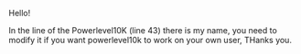 Hello!

In the line of the Powerlevel10K (line 43) there is my name, you need to modify it if you want powerlevel10k to work on your own user, THanks you.
